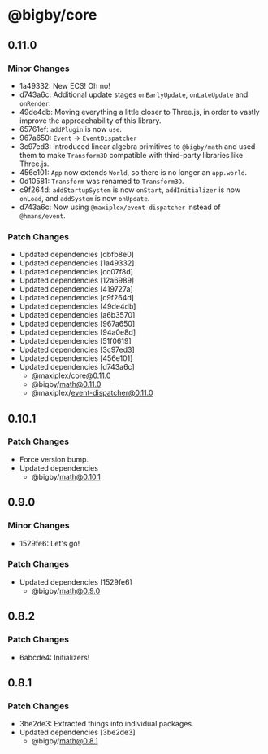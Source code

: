 # @bigby/core

## 0.11.0

### Minor Changes

- 1a49332: New ECS! Oh no!
- d743a6c: Additional update stages `onEarlyUpdate`, `onLateUpdate` and `onRender`.
- 49de4db: Moving everything a little closer to Three.js, in order to vastly improve the approachability of this library.
- 65761ef: `addPlugin` is now `use`.
- 967a650: `Event` -> `EventDispatcher`
- 3c97ed3: Introduced linear algebra primitives to `@bigby/math` and used them to make `Transform3D` compatible with third-party libraries like Three.js.
- 456e101: `App` now extends `World`, so there is no longer an `app.world`.
- 0d10581: `Transform` was renamed to `Transform3D`.
- c9f264d: `addStartupSystem` is now `onStart`, `addInitializer` is now `onLoad`, and `addSystem` is now `onUpdate`.
- d743a6c: Now using `@maxiplex/event-dispatcher` instead of `@hmans/event`.

### Patch Changes

- Updated dependencies [dbfb8e0]
- Updated dependencies [1a49332]
- Updated dependencies [cc07f8d]
- Updated dependencies [12a6989]
- Updated dependencies [419727a]
- Updated dependencies [c9f264d]
- Updated dependencies [49de4db]
- Updated dependencies [a6b3570]
- Updated dependencies [967a650]
- Updated dependencies [94a0e8d]
- Updated dependencies [51f0619]
- Updated dependencies [3c97ed3]
- Updated dependencies [456e101]
- Updated dependencies [d743a6c]
  - @maxiplex/core@0.11.0
  - @bigby/math@0.11.0
  - @maxiplex/event-dispatcher@0.11.0

## 0.10.1

### Patch Changes

- Force version bump.
- Updated dependencies
  - @bigby/math@0.10.1

## 0.9.0

### Minor Changes

- 1529fe6: Let's go!

### Patch Changes

- Updated dependencies [1529fe6]
  - @bigby/math@0.9.0

## 0.8.2

### Patch Changes

- 6abcde4: Initializers!

## 0.8.1

### Patch Changes

- 3be2de3: Extracted things into individual packages.
- Updated dependencies [3be2de3]
  - @bigby/math@0.8.1
